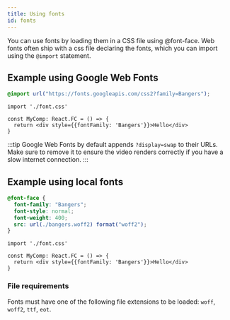 ```yaml
---
title: Using fonts
id: fonts
---
```


You can use fonts by loading them in a CSS file using @font-face. Web fonts often ship with a css file declaring the fonts, which you can import using the `@import` statement.

## Example using Google Web Fonts

```css title="font.css"
@import url("https://fonts.googleapis.com/css2?family=Bangers");
```

```tsx twoslash title="MyComp.tsx"
import './font.css'

const MyComp: React.FC = () => {
  return <div style={{fontFamily: 'Bangers'}}>Hello</div>
}
```

:::tip
Google Web Fonts by default appends `?display=swap` to their URLs. Make sure to remove it to ensure the video renders correctly if you have a slow internet connection.
:::

## Example using local fonts

```css title="font.css"
@font-face {
  font-family: "Bangers";
  font-style: normal;
  font-weight: 400;
  src: url(./bangers.woff2) format("woff2");
}
```

```tsx twoslash title="MyComp.tsx"
import './font.css'

const MyComp: React.FC = () => {
  return <div style={{fontFamily: 'Bangers'}}>Hello</div>
}
```

### File requirements

Fonts must have one of the following file extensions to be loaded: `woff`, `woff2`, `ttf`, `eot`.
